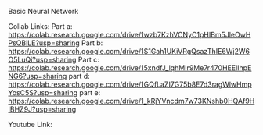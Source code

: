 Basic Neural Network

Collab Links:
Part a: https://colab.research.google.com/drive/1wzb7KzhVCNyC1pHIBm5JleOwHPsQBlLE?usp=sharing
Part b: https://colab.research.google.com/drive/1S1Gah1UKiVRgQsazThIE6Wj2W6O5LuQi?usp=sharing
Part c: https://colab.research.google.com/drive/15xndfJ_lqhMIr9Me7r470HEElIhpENG6?usp=sharing
part d: https://colab.research.google.com/drive/1GQfLaZI7G75b8E7d3ragWlwHmpYosC5S?usp=sharing
part e: https://colab.research.google.com/drive/1_kRjYVncdm7w73KNshb0HQAf9HIBHZ9J?usp=sharing

Youtube Link:
